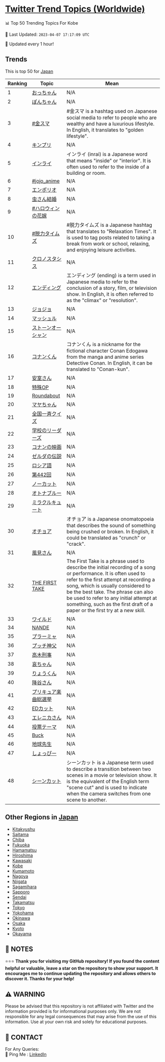 [Twitter Trend Topics (Worldwide)](https://github.com/ErcinDedeoglu/Twitter-Trend-Topics)
==========


📊 Top 50 Trending Topics For Kobe

📆 Last Updated: `2023-04-07 17:17:09 UTC`

🔧 Updated every 1 hour!


## Trends

This is top 50 for [Japan](</Japan>)

| Ranking | Topic | Mean |
| ------- | ------------ | ------------ |
| 1 | [おっちゃん](http://twitter.com/search?q=%e3%81%8a%e3%81%a3%e3%81%a1%e3%82%83%e3%82%93) | N/A |
| 2 | [ぽんちゃん](http://twitter.com/search?q=%e3%81%bd%e3%82%93%e3%81%a1%e3%82%83%e3%82%93) | N/A |
| 3 | [#金スマ](http://twitter.com/search?q=%23%e9%87%91%e3%82%b9%e3%83%9e) | #金スマ is a hashtag used on Japanese social media to refer to people who are wealthy and have a luxurious lifestyle. In English, it translates to "golden lifestyle". |
| 4 | [キンプリ](http://twitter.com/search?q=%e3%82%ad%e3%83%b3%e3%83%97%e3%83%aa) | N/A |
| 5 | [インライ](http://twitter.com/search?q=%e3%82%a4%e3%83%b3%e3%83%a9%e3%82%a4) | インライ (inrai) is a Japanese word that means "inside" or "interior". It is often used to refer to the inside of a building or room. |
| 6 | [#jojo_anime](http://twitter.com/search?q=%23jojo_anime) | N/A |
| 7 | [エンポリオ](http://twitter.com/search?q=%e3%82%a8%e3%83%b3%e3%83%9d%e3%83%aa%e3%82%aa) | N/A |
| 8 | [虫さん結婚](http://twitter.com/search?q=%e8%99%ab%e3%81%95%e3%82%93%e7%b5%90%e5%a9%9a) | N/A |
| 9 | [#ハロウィンの花嫁](http://twitter.com/search?q=%23%e3%83%8f%e3%83%ad%e3%82%a6%e3%82%a3%e3%83%b3%e3%81%ae%e8%8a%b1%e5%ab%81) | N/A |
| 10 | [#脱力タイムズ](http://twitter.com/search?q=%23%e8%84%b1%e5%8a%9b%e3%82%bf%e3%82%a4%e3%83%a0%e3%82%ba) | #脱力タイムズ is a Japanese hashtag that translates to "Relaxation Times". It is used to tag posts related to taking a break from work or school, relaxing, and enjoying leisure activities. |
| 11 | [クロノスタシス](http://twitter.com/search?q=%e3%82%af%e3%83%ad%e3%83%8e%e3%82%b9%e3%82%bf%e3%82%b7%e3%82%b9) | N/A |
| 12 | [エンディング](http://twitter.com/search?q=%e3%82%a8%e3%83%b3%e3%83%87%e3%82%a3%e3%83%b3%e3%82%b0) | エンディング (ending) is a term used in Japanese media to refer to the conclusion of a story, film, or television show. In English, it is often referred to as the "climax" or "resolution". |
| 13 | [ジョジョ](http://twitter.com/search?q=%e3%82%b8%e3%83%a7%e3%82%b8%e3%83%a7) | N/A |
| 14 | [マッシュル](http://twitter.com/search?q=%e3%83%9e%e3%83%83%e3%82%b7%e3%83%a5%e3%83%ab) | N/A |
| 15 | [ストーンオーシャン](http://twitter.com/search?q=%e3%82%b9%e3%83%88%e3%83%bc%e3%83%b3%e3%82%aa%e3%83%bc%e3%82%b7%e3%83%a3%e3%83%b3) | N/A |
| 16 | [コナンくん](http://twitter.com/search?q=%e3%82%b3%e3%83%8a%e3%83%b3%e3%81%8f%e3%82%93) | コナンくん is a nickname for the fictional character Conan Edogawa from the manga and anime series Detective Conan. In English, it can be translated to "Conan-kun". |
| 17 | [安室さん](http://twitter.com/search?q=%e5%ae%89%e5%ae%a4%e3%81%95%e3%82%93) | N/A |
| 18 | [特殊OP](http://twitter.com/search?q=%e7%89%b9%e6%ae%8aOP) | N/A |
| 19 | [Roundabout](http://twitter.com/search?q=Roundabout) | N/A |
| 20 | [マヤちゃん](http://twitter.com/search?q=%e3%83%9e%e3%83%a4%e3%81%a1%e3%82%83%e3%82%93) | N/A |
| 21 | [全国一斉クイズ](http://twitter.com/search?q=%e5%85%a8%e5%9b%bd%e4%b8%80%e6%96%89%e3%82%af%e3%82%a4%e3%82%ba) | N/A |
| 22 | [学校のリーダーズ](http://twitter.com/search?q=%e5%ad%a6%e6%a0%a1%e3%81%ae%e3%83%aa%e3%83%bc%e3%83%80%e3%83%bc%e3%82%ba) | N/A |
| 23 | [コナンの映画](http://twitter.com/search?q=%e3%82%b3%e3%83%8a%e3%83%b3%e3%81%ae%e6%98%a0%e7%94%bb) | N/A |
| 24 | [ゼルダの伝説](http://twitter.com/search?q=%e3%82%bc%e3%83%ab%e3%83%80%e3%81%ae%e4%bc%9d%e8%aa%ac) | N/A |
| 25 | [ロシア語](http://twitter.com/search?q=%e3%83%ad%e3%82%b7%e3%82%a2%e8%aa%9e) | N/A |
| 26 | [第442回](http://twitter.com/search?q=%e7%ac%ac442%e5%9b%9e) | N/A |
| 27 | [ノーカット](http://twitter.com/search?q=%e3%83%8e%e3%83%bc%e3%82%ab%e3%83%83%e3%83%88) | N/A |
| 28 | [オトナブルー](http://twitter.com/search?q=%e3%82%aa%e3%83%88%e3%83%8a%e3%83%96%e3%83%ab%e3%83%bc) | N/A |
| 29 | [ミラクルキュート](http://twitter.com/search?q=%e3%83%9f%e3%83%a9%e3%82%af%e3%83%ab%e3%82%ad%e3%83%a5%e3%83%bc%e3%83%88) | N/A |
| 30 | [オチョア](http://twitter.com/search?q=%e3%82%aa%e3%83%81%e3%83%a7%e3%82%a2) | オチョア is a Japanese onomatopoeia that describes the sound of something being crushed or broken. In English, it could be translated as "crunch" or "crack". |
| 31 | [風見さん](http://twitter.com/search?q=%e9%a2%a8%e8%a6%8b%e3%81%95%e3%82%93) | N/A |
| 32 | [THE FIRST TAKE](http://twitter.com/search?q=THE+FIRST+TAKE) | The First Take is a phrase used to describe the initial recording of a song or performance. It is often used to refer to the first attempt at recording a song, which is usually considered to be the best take. The phrase can also be used to refer to any initial attempt at something, such as the first draft of a paper or the first try at a new skill. |
| 33 | [ワイルド](http://twitter.com/search?q=%e3%83%af%e3%82%a4%e3%83%ab%e3%83%89) | N/A |
| 34 | [NANDE](http://twitter.com/search?q=NANDE) | N/A |
| 35 | [プラーミャ](http://twitter.com/search?q=%e3%83%97%e3%83%a9%e3%83%bc%e3%83%9f%e3%83%a3) | N/A |
| 36 | [プッチ神父](http://twitter.com/search?q=%e3%83%97%e3%83%83%e3%83%81%e7%a5%9e%e7%88%b6) | N/A |
| 37 | [高木刑事](http://twitter.com/search?q=%e9%ab%98%e6%9c%a8%e5%88%91%e4%ba%8b) | N/A |
| 38 | [哀ちゃん](http://twitter.com/search?q=%e5%93%80%e3%81%a1%e3%82%83%e3%82%93) | N/A |
| 39 | [りょうくん](http://twitter.com/search?q=%e3%82%8a%e3%82%87%e3%81%86%e3%81%8f%e3%82%93) | N/A |
| 40 | [降谷さん](http://twitter.com/search?q=%e9%99%8d%e8%b0%b7%e3%81%95%e3%82%93) | N/A |
| 41 | [プリキュア楽曲総選挙](http://twitter.com/search?q=%e3%83%97%e3%83%aa%e3%82%ad%e3%83%a5%e3%82%a2%e6%a5%bd%e6%9b%b2%e7%b7%8f%e9%81%b8%e6%8c%99) | N/A |
| 42 | [EDカット](http://twitter.com/search?q=ED%e3%82%ab%e3%83%83%e3%83%88) | N/A |
| 43 | [エレニカさん](http://twitter.com/search?q=%e3%82%a8%e3%83%ac%e3%83%8b%e3%82%ab%e3%81%95%e3%82%93) | N/A |
| 44 | [投票テーマ](http://twitter.com/search?q=%e6%8a%95%e7%a5%a8%e3%83%86%e3%83%bc%e3%83%9e) | N/A |
| 45 | [Buck](http://twitter.com/search?q=Buck) | N/A |
| 46 | [地球先生](http://twitter.com/search?q=%e5%9c%b0%e7%90%83%e5%85%88%e7%94%9f) | N/A |
| 47 | [しょっぴー](http://twitter.com/search?q=%e3%81%97%e3%82%87%e3%81%a3%e3%81%b4%e3%83%bc) | N/A |
| 48 | [シーンカット](http://twitter.com/search?q=%e3%82%b7%e3%83%bc%e3%83%b3%e3%82%ab%e3%83%83%e3%83%88) | シーンカット is a Japanese term used to describe a transition between two scenes in a movie or television show. It is the equivalent of the English term "scene cut" and is used to indicate when the camera switches from one scene to another. |



## Other Regions in [Japan](</Japan>)

* [Kitakyushu](</Japan/Kitakyushu.md>)
* [Saitama](</Japan/Saitama.md>)
* [Chiba](</Japan/Chiba.md>)
* [Fukuoka](</Japan/Fukuoka.md>)
* [Hamamatsu](</Japan/Hamamatsu.md>)
* [Hiroshima](</Japan/Hiroshima.md>)
* [Kawasaki](</Japan/Kawasaki.md>)
* [Kobe](</Japan/Kobe.md>)
* [Kumamoto](</Japan/Kumamoto.md>)
* [Nagoya](</Japan/Nagoya.md>)
* [Niigata](</Japan/Niigata.md>)
* [Sagamihara](</Japan/Sagamihara.md>)
* [Sapporo](</Japan/Sapporo.md>)
* [Sendai](</Japan/Sendai.md>)
* [Takamatsu](</Japan/Takamatsu.md>)
* [Tokyo](</Japan/Tokyo.md>)
* [Yokohama](</Japan/Yokohama.md>)
* [Okinawa](</Japan/Okinawa.md>)
* [Osaka](</Japan/Osaka.md>)
* [Kyoto](</Japan/Kyoto.md>)
* [Okayama](</Japan/Okayama.md>)



## 📝 NOTES

⭐⭐⭐ **Thank you for visiting my GitHub repository! If you found the content helpful or valuable, leave a star on the repository to show your support. It encourages me to continue updating the repository and allows others to discover it. Thanks for your help!**


## ⚠️ WARNING

Please be advised that this repository is not affiliated with Twitter and the information provided is for informational purposes only. We are not responsible for any legal consequences that may arise from the use of this information. Use at your own risk and solely for educational purposes.


## 📨 CONTACT

 For Any Queries:  
            🏓 Ping Me : [LinkedIn](https://www.linkedin.com/in/ercindedeoglu/)
